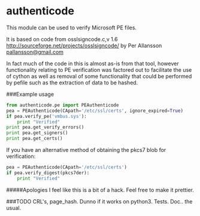 authenticode
============
This module can be used to verify Microsoft PE files.

It is based on code from osslsigncode.c,v 1.6
http://sourceforge.net/projects/osslsigncode/
by Per Allansson <pallansson@gmail.com>

In fact much of the code in this is almost as-is from that tool, 
however functionality relating to PE verification was factored out
to facilitate the use of cython as well as removal of some functionality
that could be performed by pefile such as the extraction of data to be
hashed. 

###Example usage
```python
from authenticode.pe import PEAuthenticode
pea = PEAuthenticode(CApath='/etc/ssl/certs', ignore_expired=True)
if pea.verify_pe('vmbus.sys'):
    print "Verified"
print pea.get_verify_errors()
print pea.get_signers()
print pea.get_certs()
```

If you have an alternative method of obtaining the pkcs7 blob
for verification:
```python
pea = PEAuthenticode(CApath='/etc/ssl/certs')
if pea.verify_digest(pkcs7der):
    print "Verified"
```

#####Apologies
I feel like this is a bit of a hack. Feel free to make it prettier.

###TODO
CRL's, page_hash. Dunno if it works on python3. Tests. Doc.. the usual.
